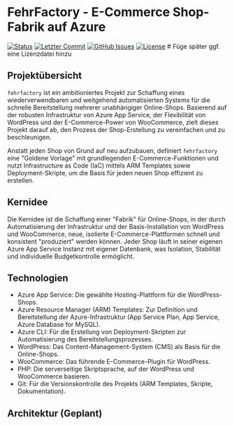 # FehrFactory -  E-Commerce Shop-Fabrik auf Azure

[![Status](https://img.shields.io/badge/Status-In%20Entwicklung-yellow)](https://opensource.org/licenses/MIT)
[![Letzter Commit](https://img.shields.io/github/last-commit/DeinUsername/fehrfactory)](https://github.com/DeinUsername/fehrfactory/commits/main)
[![GitHub Issues](https://img.shields.io/github/issues/DeinUsername/fehrfactory)](https://github.com/DeinUsername/fehrfactory/issues)
[![License](https://img.shields.io/github/license/DeinUsername/fehrfactory)](LICENSE) # Füge später ggf. eine Lizenzdatei hinzu

## Projektübersicht

`fehrfactory` ist ein ambitioniertes Projekt zur Schaffung eines wiederverwendbaren und weitgehend automatisierten Systems für die schnelle Bereitstellung mehrerer unabhängiger Online-Shops. Basierend auf der robusten Infrastruktur von Azure App Service, der Flexibilität von WordPress und der E-Commerce-Power von WooCommerce, zielt dieses Projekt darauf ab, den Prozess der Shop-Erstellung zu vereinfachen und zu beschleunigen.

Anstatt jeden Shop von Grund auf neu aufzubauen, definiert `fehrfactory` eine "Goldene Vorlage" mit grundlegenden E-Commerce-Funktionen und nutzt Infrastructure as Code (IaC) mittels ARM Templates sowie Deployment-Skripte, um die Basis für jeden neuen Shop effizient zu erstellen.

## Kernidee

Die Kernidee ist die Schaffung einer "Fabrik" für Online-Shops, in der durch Automatisierung der Infrastruktur und der Basis-Installation von WordPress und WooCommerce, neue, isolierte E-Commerce-Plattformen schnell und konsistent "produziert" werden können. Jeder Shop läuft in seiner eigenen Azure App Service Instanz mit eigener Datenbank, was Isolation, Stabilität und individuelle Budgetkontrolle ermöglicht.

## Technologien

* Azure App Service: Die gewählte Hosting-Plattform für die WordPress-Shops.
* Azure Resource Manager (ARM) Templates: Zur Definition und Bereitstellung der Azure-Infrastruktur (App Service Plan, App Service, Azure Database for MySQL).
* Azure CLI: Für die Erstellung von Deployment-Skripten zur Automatisierung des Bereitstellungsprozesses.
* WordPress: Das Content-Management-System (CMS) als Basis für die Online-Shops.
* WooCommerce: Das führende E-Commerce-Plugin für WordPress.
* PHP: Die serverseitige Skriptsprache, auf der WordPress und WooCommerce basieren.
* Git: Für die Versionskontrolle des Projekts (ARM Templates, Skripte, Dokumentation).

## Architektur (Geplant)

